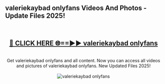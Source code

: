 <h2>valeriekaybad onlyfans Videos And Photos - Update Files 2025!</h2>
<br>
<div align="center">
<h2><a href="https://linkcuts.com/hfmhzwbr" rel="nofollow">🔴 CLICK HERE 🌐==►► valeriekaybad onlyfans</a></h2>
<br>
Get valeriekaybad onlyfans and all content. Now you can access all videos and pictures of valeriekaybad onlyfans. New Updated Files 2025!
<br>
<br>
<a href="https://linkcuts.com/hfmhzwbr" rel="nofollow" data-target="animated-image.originalLink"><img src="https://i.ibb.co.com/WyWwxjT/player-gif2.gif" alt="valeriekaybad onlyfans" style="max-width: 100%; display: inline-block;" data-target="animated-image.originalImage"></a>
</div>
<br>